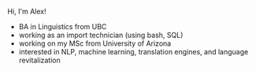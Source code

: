 Hi, I'm Alex! 
- BA in Linguistics from UBC
- working as an import technician (using bash, SQL)
- working on my MSc from University of Arizona
- interested in NLP, machine learning, translation engines, and language revitalization
